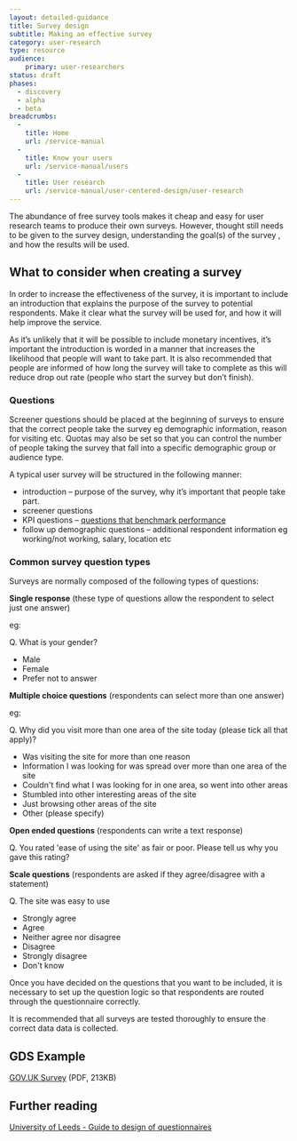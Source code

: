 ```yaml
---
layout: detailed-guidance
title: Survey design
subtitle: Making an effective survey
category: user-research
type: resource
audience:
    primary: user-researchers
status: draft
phases:
  - discovery
  - alpha
  - beta
breadcrumbs:
  -
    title: Home
    url: /service-manual
  -
    title: Know your users
    url: /service-manual/users
  -
    title: User research
    url: /service-manual/user-centered-design/user-research
---
```


The abundance of free survey tools makes it cheap and easy for user research teams to produce their own surveys. However, thought still needs to be given to the survey design, understanding the goal(s) of the survey , and how the results will be used.

## What to consider when creating a survey

In order to increase the effectiveness of the survey, it is important to include an introduction that explains the purpose of the survey to potential respondents. Make it clear what the survey will be used for, and how it will help improve the service.

As it’s unlikely that it will be possible to include monetary incentives, it’s important the introduction is worded in a manner that increases the likelihood that people will want to take part. It is also recommended that people are informed of how long the survey will take to complete as this will reduce drop out rate (people who start the survey but don’t finish).

### Questions

Screener questions should be placed at the beginning of surveys to ensure that the correct people take the survey eg demographic information, reason for visiting etc. Quotas may also be set so that you can control the number of people taking the survey that fall into a specific demographic group or audience type.

A typical user survey will be structured in the following manner:

* introduction – purpose of the survey, why it’s important that people take part.
* screener questions
* KPI questions – [questions that benchmark performance](/service-manual/measurement/index.html)
* follow up demographic questions – additional respondent information eg working/not working, salary, location etc

### Common survey question types

Surveys are normally composed of the following types of questions:

**Single response** (these type of questions allow the respondent to select just one answer)

eg:

Q. What is your gender?

*  Male
*  Female
*  Prefer not to answer

**Multiple choice questions** (respondents can select more than one answer)

eg:

Q. Why did you visit more than one area of the site today (please tick all that apply)?

*  Was visiting the site for more than one reason
*  Information I was looking for was spread over more than one area of the site
*  Couldn't find what I was looking for in one area, so went into other areas
*  Stumbled into other interesting areas of the site
*  Just browsing other areas of the site
*  Other (please specify)

**Open ended questions** (respondents can write a text response)

Q. You rated 'ease of using the site' as fair or poor. Please tell us why you gave this rating?

**Scale questions** (respondents are asked if they agree/disagree with a statement)

Q. The site was easy to use

*  Strongly agree
*  Agree
*  Neither agree nor disagree
*  Disagree
*  Strongly disagree
*  Don't know

Once you have decided on the questions that you want to be included, it is necessary to set up the question logic so that respondents are routed through the questionnaire correctly.

It is recommended that all surveys are tested thoroughly to ensure the correct data data is collected.

## GDS Example

[GOV.UK Survey](/service-manual/assets/documents/GOVUK-Survey.pdf) (PDF, 213KB)

## Further reading

[University of Leeds - Guide to design of questionnaires](http://iss.leeds.ac.uk/downloads/file/125/guide_to_the_design_of_questionnaires)
